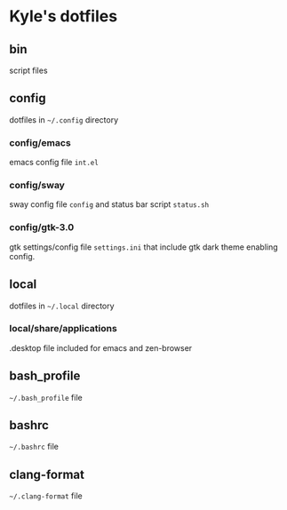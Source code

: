 # Kyle's dotfiles

## bin

script files


## config

dotfiles in `~/.config` directory

### config/emacs

emacs config file `int.el`

### config/sway

sway config file `config` and status bar script `status.sh`

### config/gtk-3.0

gtk settings/config file `settings.ini` that include gtk dark theme enabling config.


## local

dotfiles in `~/.local` directory

### local/share/applications

.desktop file included for emacs and zen-browser


## bash_profile

`~/.bash_profile` file


## bashrc

`~/.bashrc` file


## clang-format

`~/.clang-format` file
